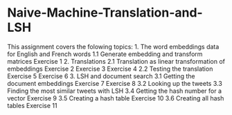 # Naive-Machine-Translation-and-LSH
This assignment covers the folowing topics: 1. The word embeddings data for English and French words 1.1 Generate embedding and transform matrices Exercise 1 2. Translations 2.1 Translation as linear transformation of embeddings Exercise 2 Exercise 3 Exercise 4 2.2 Testing the translation Exercise 5 Exercise 6 3. LSH and document search 3.1 Getting the document embeddings Exercise 7 Exercise 8 3.2 Looking up the tweets 3.3 Finding the most similar tweets with LSH 3.4 Getting the hash number for a vector Exercise 9 3.5 Creating a hash table Exercise 10 3.6 Creating all hash tables Exercise 11
